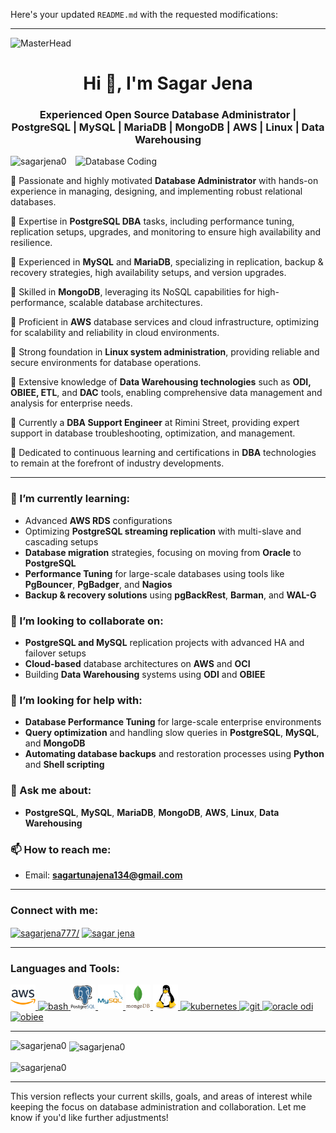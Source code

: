 Here's your updated `README.md` with the requested modifications:

---

![MasterHead](https://files.realpython.com/media/python-basics-wide2.f73a9e9bf9b8.jpg)
<h1 align="center">Hi 👋, I'm Sagar Jena</h1>
<h3 align="center">Experienced Open Source Database Administrator | PostgreSQL | MySQL | MariaDB | MongoDB | AWS | Linux | Data Warehousing</h3>
<img align="right" alt="Database Coding" width="400" src="">

<p align="left"> <img src="https://komarev.com/ghpvc/?username=sagarjena0&label=Profile%20views&color=0e75b6&style=flat" alt="sagarjena0" /> </p>

🔹 Passionate and highly motivated **Database Administrator** with hands-on experience in managing, designing, and implementing robust relational databases.

🔹 Expertise in **PostgreSQL DBA** tasks, including performance tuning, replication setups, upgrades, and monitoring to ensure high availability and resilience.

🔹 Experienced in **MySQL** and **MariaDB**, specializing in replication, backup & recovery strategies, high availability setups, and version upgrades.

🔹 Skilled in **MongoDB**, leveraging its NoSQL capabilities for high-performance, scalable database architectures.

🔹 Proficient in **AWS** database services and cloud infrastructure, optimizing for scalability and reliability in cloud environments.

🔹 Strong foundation in **Linux system administration**, providing reliable and secure environments for database operations.

🔹 Extensive knowledge of **Data Warehousing technologies** such as **ODI, OBIEE, ETL**, and **DAC** tools, enabling comprehensive data management and analysis for enterprise needs.

🔹 Currently a **DBA Support Engineer** at Rimini Street, providing expert support in database troubleshooting, optimization, and management.

🔹 Dedicated to continuous learning and certifications in **DBA** technologies to remain at the forefront of industry developments.

---

### 🌱 I’m currently learning:

- Advanced **AWS RDS** configurations
- Optimizing **PostgreSQL streaming replication** with multi-slave and cascading setups
- **Database migration** strategies, focusing on moving from **Oracle** to **PostgreSQL**
- **Performance Tuning** for large-scale databases using tools like **PgBouncer**, **PgBadger**, and **Nagios**
- **Backup & recovery solutions** using **pgBackRest**, **Barman**, and **WAL-G**

### 👯 I’m looking to collaborate on:

- **PostgreSQL and MySQL** replication projects with advanced HA and failover setups
- **Cloud-based** database architectures on **AWS** and **OCI**
- Building **Data Warehousing** systems using **ODI** and **OBIEE**

### 🤝 I’m looking for help with:

- **Database Performance Tuning** for large-scale enterprise environments
- **Query optimization** and handling slow queries in **PostgreSQL**, **MySQL**, and **MongoDB**
- **Automating database backups** and restoration processes using **Python** and **Shell scripting**

### 💬 Ask me about:

- **PostgreSQL**, **MySQL**, **MariaDB**, **MongoDB**, **AWS**, **Linux**, **Data Warehousing**

### 📫 How to reach me:

- Email: **sagartunajena134@gmail.com**

---

### Connect with me:

<p align="left">
<a href="https://linkedin.com/in/sagarjena777/" target="blank"><img align="center" src="https://raw.githubusercontent.com/rahuldkjain/github-profile-readme-generator/master/src/images/icons/Social/linked-in-alt.svg" alt="sagarjena777/" height="30" width="40" /></a>
<a href="https://fb.com/sagar jena" target="blank"><img align="center" src="https://raw.githubusercontent.com/devicons/devicon/master/src/images/icons/Social/facebook.svg" alt="sagar jena" height="30" width="40" /></a>
</p>

---

### Languages and Tools:

<p align="left"> 
<a href="https://aws.amazon.com" target="_blank" rel="noreferrer"> <img src="https://raw.githubusercontent.com/devicons/devicon/master/icons/amazonwebservices/amazonwebservices-original-wordmark.svg" alt="aws" width="40" height="40"/> </a> 
<a href="https://www.gnu.org/software/bash/" target="_blank" rel="noreferrer"> <img src="https://www.vectorlogo.zone/logos/gnu_bash/gnu_bash-icon.svg" alt="bash" width="40" height="40"/> </a> 
<a href="https://www.postgresql.org" target="_blank" rel="noreferrer"> <img src="https://raw.githubusercontent.com/devicons/devicon/master/icons/postgresql/postgresql-original-wordmark.svg" alt="postgresql" width="40" height="40"/> </a> 
<a href="https://www.mysql.com/" target="_blank" rel="noreferrer"> <img src="https://raw.githubusercontent.com/devicons/devicon/master/icons/mysql/mysql-original-wordmark.svg" alt="mysql" width="40" height="40"/> </a> 
<a href="https://www.mongodb.com/" target="_blank" rel="noreferrer"> <img src="https://raw.githubusercontent.com/devicons/devicon/master/icons/mongodb/mongodb-original-wordmark.svg" alt="mongodb" width="40" height="40"/> </a> 
<a href="https://www.linux.org/" target="_blank" rel="noreferrer"> <img src="https://raw.githubusercontent.com/devicons/devicon/master/icons/linux/linux-original.svg" alt="linux" width="40" height="40"/> </a> 
<a href="https://kubernetes.io" target="_blank" rel="noreferrer"> <img src="https://www.vectorlogo.zone/logos/kubernetes/kubernetes-icon.svg" alt="kubernetes" width="40" height="40"/> </a> 
<a href="https://git-scm.com/" target="_blank" rel="noreferrer"> <img src="https://www.vectorlogo.zone/logos/git-scm/git-scm-icon.svg" alt="git" width="40" height="40"/> </a> 
<a href="https://www.oracle.com/middleware/technologies/odi.html" target="_blank" rel="noreferrer"> <img src="https://www.oracle.com/a/ocom/img/cb71-odi-og.png" alt="oracle odi" width="40" height="40"/> </a> 
<a href="https://www.oracle.com/business-analytics/obiee.html" target="_blank" rel="noreferrer"> <img src="https://cdn2.hubspot.net/hubfs/224935/OBIEE%20Oracle%20Business%20Intelligence%20Enterprise%20Edition.png" alt="obiee" width="40" height="40"/> </a> 
</p>

---

<p><img align="left" src="https://github-readme-stats.vercel.app/api/top-langs?username=sagarjena0&show_icons=true&locale=en&layout=compact" alt="sagarjena0" /></p>

<p>&nbsp;<img align="center" src="https://github-readme-stats.vercel.app/api?username=sagarjena0&show_icons=true&locale=en" alt="sagarjena0" /></p>

<p><img align="center" src="https://github-readme-streak-stats.herokuapp.com/?user=sagarjena0&" alt="sagarjena0" /></p>

---

This version reflects your current skills, goals, and areas of interest while keeping the focus on database administration and collaboration. Let me know if you'd like further adjustments!
